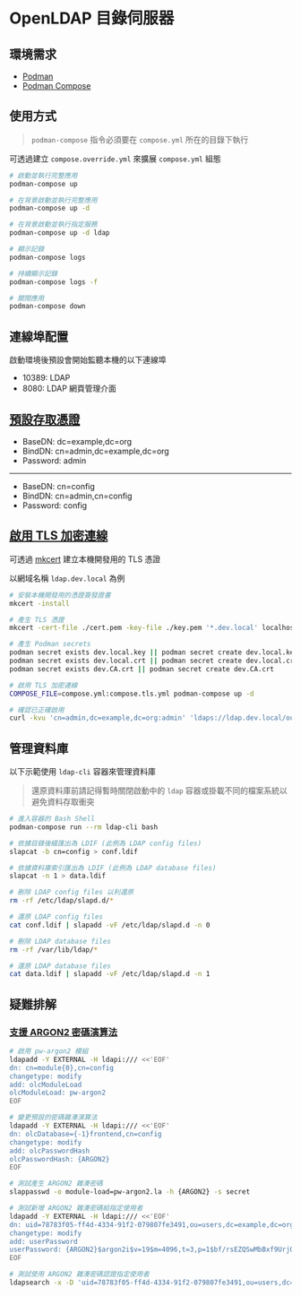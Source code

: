 # OpenLDAP 目錄伺服器

## 環境需求

- [Podman](https://podman.io/)
- [Podman Compose](https://github.com/containers/podman-compose)

## 使用方式

> `podman-compose` 指令必須要在 `compose.yml` 所在的目錄下執行

可透過建立 `compose.override.yml` 來擴展 `compose.yml` 組態

```sh
# 啟動並執行完整應用
podman-compose up

# 在背景啟動並執行完整應用
podman-compose up -d

# 在背景啟動並執行指定服務
podman-compose up -d ldap

# 顯示記錄
podman-compose logs

# 持續顯示記錄
podman-compose logs -f

# 關閉應用
podman-compose down
```

## 連線埠配置

啟動環境後預設會開始監聽本機的以下連線埠

- 10389: LDAP
- 8080: LDAP 網頁管理介面

## [預設存取憑證](https://github.com/osixia/docker-openldap#defaultyaml)

- BaseDN: dc=example,dc=org
- BindDN: cn=admin,dc=example,dc=org
- Password: admin

---

- BaseDN: cn=config
- BindDN: cn=admin,cn=config
- Password: config

## [啟用 TLS 加密連線](https://github.com/osixia/docker-openldap?tab=readme-ov-file#use-your-own-certificate)

可透過 [mkcert](https://github.com/FiloSottile/mkcert) 建立本機開發用的 TLS 憑證

以網域名稱 `ldap.dev.local` 為例

```sh
# 安裝本機開發用的憑證簽發證書
mkcert -install

# 產生 TLS 憑證
mkcert -cert-file ./cert.pem -key-file ./key.pem '*.dev.local' localhost

# 產生 Podman secrets
podman secret exists dev.local.key || podman secret create dev.local.key ./key.pem
podman secret exists dev.local.crt || podman secret create dev.local.crt ./cert.pem
podman secret exists dev.CA.crt || podman secret create dev.CA.crt

# 啟用 TLS 加密連線
COMPOSE_FILE=compose.yml:compose.tls.yml podman-compose up -d

# 確認已正確啟用
curl -kvu 'cn=admin,dc=example,dc=org:admin' 'ldaps://ldap.dev.local/ou=users,dc=example,dc=org??sub'
```

## 管理資料庫

以下示範使用 `ldap-cli` 容器來管理資料庫

> 還原資料庫前請記得暫時關閉啟動中的 `ldap` 容器或掛載不同的檔案系統以避免資料存取衝突

```sh
# 進入容器的 Bash Shell
podman-compose run --rm ldap-cli bash

# 依據目錄後綴匯出為 LDIF (此例為 LDAP config files)
slapcat -b cn=config > conf.ldif

# 依據資料庫索引匯出為 LDIF (此例為 LDAP database files)
slapcat -n 1 > data.ldif

# 刪除 LDAP config files 以利還原
rm -rf /etc/ldap/slapd.d/*

# 還原 LDAP config files
cat conf.ldif | slapadd -vF /etc/ldap/slapd.d -n 0

# 刪除 LDAP database files
rm -rf /var/lib/ldap/*

# 還原 LDAP database files
cat data.ldif | slapadd -vF /etc/ldap/slapd.d -n 1
```

## 疑難排解

### [支援 ARGON2 密碼演算法](https://github.com/openldap/openldap/tree/master/servers/slapd/pwmods)

```sh
# 啟用 pw-argon2 模組
ldapadd -Y EXTERNAL -H ldapi:/// <<'EOF'
dn: cn=module{0},cn=config
changetype: modify
add: olcModuleLoad
olcModuleLoad: pw-argon2
EOF

# 變更預設的密碼雜湊演算法
ldapadd -Y EXTERNAL -H ldapi:/// <<'EOF'
dn: olcDatabase={-1}frontend,cn=config
changetype: modify
add: olcPasswordHash
olcPasswordHash: {ARGON2}
EOF

# 測試產生 ARGON2 雜湊密碼
slappasswd -o module-load=pw-argon2.la -h {ARGON2} -s secret

# 測試新增 ARGON2 雜湊密碼給指定使用者
ldapadd -Y EXTERNAL -H ldapi:/// <<'EOF'
dn: uid=78783f05-ff4d-4334-91f2-079807fe3491,ou=users,dc=example,dc=org
changetype: modify
add: userPassword
userPassword: {ARGON2}$argon2i$v=19$m=4096,t=3,p=1$bf/rsEZQSwMbBxf9UrjObg$vYKrAJrwozyjwXM3sMuzUMf8Mmz0CwhS6utvyaj4JC8
EOF

# 測試使用 ARGON2 雜湊密碼認證指定使用者
ldapsearch -x -D 'uid=78783f05-ff4d-4334-91f2-079807fe3491,ou=users,dc=example,dc=org' -W
```
